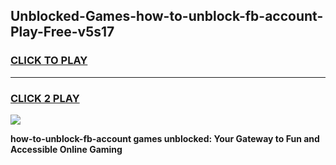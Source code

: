 
## Unblocked-Games-how-to-unblock-fb-account-Play-Free-v5s17
<h3>
<a href="https://premium76.site?title=how-to-unblock-fb-account&ref=21A">CLICK TO PLAY</a></h3>
<hr>

<h3>
<a href="https://premium76.site?title=how-to-unblock-fb-account&ref=21A">CLICK 2 PLAY</a>
  
</h3>

<a href="https://premium76.site?title=how-to-unblock-fb-account&ref=21A"><img src="https://clearcache.store/games.png"></a>


**how-to-unblock-fb-account games unblocked: Your Gateway to Fun and Accessible Online Gaming**
